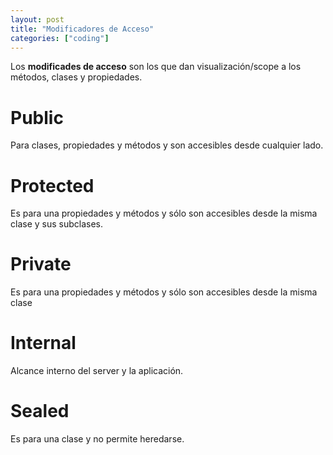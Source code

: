 ```yaml
---
layout: post
title: "Modificadores de Acceso"
categories: ["coding"]
---
```


Los **modificades de acceso** son<!--more--> los que dan visualización/scope a los métodos, clases y propiedades.

# Public

Para clases, propiedades y métodos y son accesibles desde cualquier lado.

# Protected

Es para una propiedades y métodos y sólo son accesibles desde la misma clase y sus subclases.

# Private

Es para una propiedades y métodos y sólo son accesibles desde la misma clase

# Internal

Alcance interno del server y la aplicación.

# Sealed

Es para una clase y no permite heredarse.
